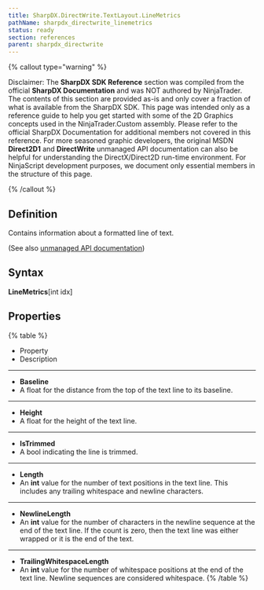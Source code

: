 ```yaml
---
title: SharpDX.DirectWrite.TextLayout.LineMetrics
pathName: sharpdx_directwrite_linemetrics
status: ready
section: references
parent: sharpdx_directwrite
---
```


{% callout type="warning" %}

Disclaimer: The **SharpDX SDK Reference** section was compiled from the official **SharpDX Documentation** and was NOT authored by NinjaTrader. The contents of this section are provided as-is and only cover a fraction of what is available from the SharpDX SDK. This page was intended only as a reference guide to help you get started with some of the 2D Graphics concepts used in the NinjaTrader.Custom assembly. Please refer to the official SharpDX Documentation for additional members not covered in this reference. For more seasoned graphic developers, the original MSDN **Direct2D1** and **DirectWrite** unmanaged API documentation can also be helpful for understanding the DirectX/Direct2D run-time environment. For NinjaScript development purposes, we document only essential members in the structure of this page.

{% /callout %}

## Definition

Contains information about a formatted line of text.

(See also [unmanaged API documentation](https://msdn.microsoft.com/en-us/library/dd368099(v=vs.85).aspx))

## Syntax

**LineMetrics**[int idx]

## Properties

{% table %}

* Property
* Description

---

* **Baseline**
* A float for the distance from the top of the text line to its baseline.

---

* **Height**
* A float for the height of the text line.

---

* **IsTrimmed**
* A bool indicating the line is trimmed.

---

* **Length**
* An **int** value for the number of text positions in the text line. This includes any trailing whitespace and newline characters.

---

* **NewlineLength**
* An **int** value for the number of characters in the newline sequence at the end of the text line. If the count is zero, then the text line was either wrapped or it is the end of the text.

---

* **TrailingWhitespaceLength**
* An **int** value for the number of whitespace positions at the end of the text line. Newline sequences are considered whitespace.
{% /table %}
